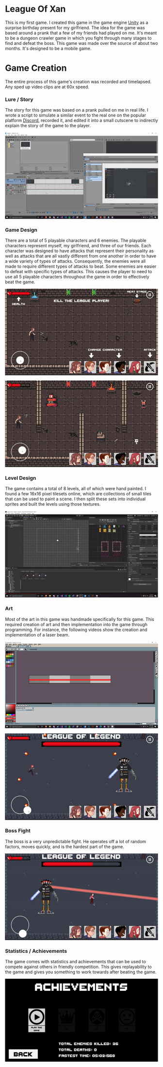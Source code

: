 # League Of Xan
This is my first game. I created this game in the game engine [Unity](https://unity.com/) as a surprise birthday present for my girlfriend. The idea for the game was based around a prank that a few of my friends had played on me. It's meant to be a dungeon crawler game in which you fight through many stages to find and defeat the boss. This game was made over the source of about two months. It's designed to be a mobile game.

# Game Creation
The entire process of this game's creation was recorded and timelapsed.
Any sped up video clips are at 60x speed.

### Lure / Story
The story for this game was based on a prank pulled on me in real life. I wrote a script to simulate a similar event to the real one on the popular platform [Discord](https://discord.com), recorded it, and edited it into a small cutscene to indirectly explain the story of the game to the player.

![](https://github.com/tkocher62/LeagueOfXan/blob/master/Images/editing.gif)

### Game Design
There are a total of 5 playable characters and 6 enemies. The playable characters represent myself, my girlfriend, and three of our friends. Each character was designed to have attacks that represent their personality as well as attacks that are all vastly different from one another in order to have a wide variety of types of attacks. Consequently, the enemies were all made to require different types of attacks to beat. Some enemies are easier to defeat with specific types of attacks. This causes the player to need to use all 5 playable characters throughout the game in order to effectively beat the game.

![](https://github.com/tkocher62/LeagueOfXan/blob/master/Images/characters.gif)

![](https://github.com/tkocher62/LeagueOfXan/blob/master/Images/enemies.gif)

### Level Design
The game contains a total of 8 levels, all of which were hand painted. I found a few 16x16 pixel tilesets online, which are collections of small tiles that can be used to paint a scene. I then split these sets into individual sprites and built the levels using those textures.

![](https://github.com/tkocher62/LeagueOfXan/blob/master/Images/leveldesign.gif)

### Art
Most of the art in this game was handmade specifically for this game. This required creation of art and then implementation into the game through programming. For instance, the following videos show the creation and implementation of a laser beam.

![](https://github.com/tkocher62/LeagueOfXan/blob/master/Images/art.gif)

![](https://github.com/tkocher62/LeagueOfXan/blob/master/Images/laser.gif)

### Boss Fight
The boss is a very unpredictable fight. He operates off a lot of random factors, moves quickly, and is the hardest part of the game.

![](https://github.com/tkocher62/LeagueOfXan/blob/master/Images/bossfight.gif)

### Statistics / Achievements
The game comes with statistics and achievements that can be used to compete against others in friendly competition. This gives replayability to the game and gives you something to work towards after beating the game.

![](https://github.com/tkocher62/LeagueOfXan/blob/master/Images/achievementpage.png)
